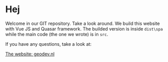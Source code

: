# Hej

Welcome in our GIT repository. Take a look around. We build this website with Vue JS and Quasar framework. The builded version is inside `dist\spa` while the main code (the one we wrote) is in `src`.

If you have any questions, take a look at:

[The website: geodev.nl](https://geodev.nl)
